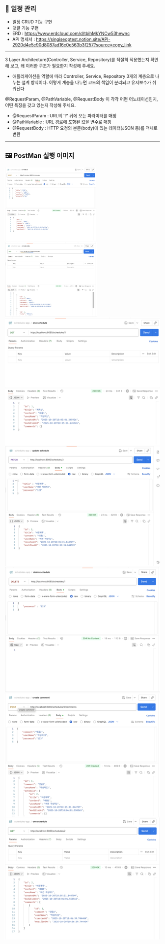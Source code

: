 ## 📌 일정 관리
* 일정 CRUD 기능 구현
* 댓글 기능 구현
* ERD : https://www.erdcloud.com/d/tbihMkYNCw53hewnc
* API 명세서 : https://singiseoptest.notion.site/API-2920d4e5c90d8087ad16c0e563b3f257?source=copy_link

---
3 Layer Architecture(Controller, Service, Repository)를 적절히 적용했는지 확인해 보고, 왜 이러한 구조가 필요한지 작성해 주세요.
 * 애플리케이션을 역할에 따라 Controller, Service, Repository 3개의 계층으로 나누는 설계 방식이다. 이렇게 계층을 나누면 코드의 책임이 분리되고 유지보수가 쉬워진다
   

@RequestParam, @PathVariable, @RequestBody 이 각각 어떤 어노테이션인지, 어떤 특징을 갖고 있는지 작성해 주세요.
    
 * @RequestParam : URL의 '?' 뒤에 오는 파라미터를 매핑
 * @PathVariable : URL 경로에 포함된 값을 변수로 매핑
 * @RequestBody : HTTP 요청의 본문(body)에 있는 데이터(JSON 등)를 객체로 변환

---
## 🖼️ PostMan 실행 이미지
<div>
    <img src="./images/post.png" width="300">
    <img src="./images/getAll.png" width="300">
</div>
<img src="./images/getOne.png">
<img src="./images/patch.png">
<img src="./images/delete.png">
<img src="./images/postComment.png">
<img src="./images/getComment.png">
